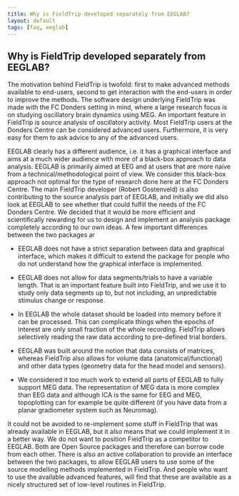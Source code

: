 ```yaml
---
title: Why is FieldTrip developed separately from EEGLAB?
layout: default
tags: [faq, eeglab]
---
```


## Why is FieldTrip developed separately from EEGLAB?

The motivation behind FieldTrip is twofold: first to make advanced methods available to end-users, second to get interaction with the end-users in order to improve the methods. The software design underlying FieldTrip was made with the FC Donders setting in mind, where a large research focus is on studying oscillatory brain dynamics using MEG. An important feature in FieldTrip is source analysis of oscillatory activity. Most FieldTrip users at the Donders Centre can be considered advanced users. Furthermore, it is very easy for them to ask advice to any of the advanced users.

EEGLAB clearly has a different audience, i.e. it has a graphical interface and aims at a much wider audience with more of a black-box approach to data analysis. EEGLAB is primarily aimed at EEG and at users that are more naive from a technical/methodological point of view. We consider this black-box approach not optimal for the type of research done here at the FC Donders Centre. The main FieldTrip developer (Robert Oostenveld) is also contributing to the source analysis part of EEGLAB, and initially we did also look at EEGLAB to see whether that could fulfill the needs of the FC Donders Centre. We decided that it would be more efficient and scientifically rewarding for us to design and implement an analysis package completely according to our own ideas. A few important differences between the two packages ar

*  EEGLAB does not have a strict separation between data and graphical interface, which makes it difficult to extend the package for people who do not understand how the graphical interface is implemented.

*  EEGLAB does not allow for data segments/trials to have a variable length. That is an important feature built into FieldTrip, and we use it to study only data segments up to, but not including, an unpredictable stimulus change or response.

*  In EEGLAB the whole dataset should be loaded into memory before it can be processed. This can complicate things when the epochs of interest are only small fraction of the whole recording. FieldTrip allows selectively reading the raw data according to pre-defined trial borders. 

*  EEGLAB was built around the notion that data consists of matrices, whereas FieldTrip also allows for volume data (anatomical/functional) and other data types (geometry data for the head model and sensors).

*  We considered it too much work to extend all parts of EEGLAB to fully support MEG data. The representation of MEG data is more complex than EEG data and although ICA is the same for EEG and MEG, topoplotting can for example be quite different (if you have data from a planar gradiometer system such as Neuromag).

It could not be avoided to re-implement some stuff in FieldTrip that was already available in EEGLAB, but it also means that we could implement it in a better way. We do not want to position FieldTrip as a competitor to EEGLAB. Both are Open Source packages and therefore can borrow code from each other. There is also an active collaboration to provide an interface between the two packages, to allow EEGLAB users to use some of the source modelling methods implemented in FieldTrip. And people who want to use the available advanced features, will find that these are available as a nicely structured set of low-level routines in FieldTrip.

